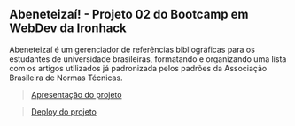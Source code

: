 ## Abeneteizaí! - Projeto 02 do Bootcamp em WebDev da Ironhack

Abeneteizaí é um gerenciador de referências bibliográficas para os estudantes de universidade brasileiras, formatando e organizando uma lista com os artigos utilizados já padronizada pelos padrões da Associação Brasileira de Normas Técnicas.

> [Apresentação do projeto](https://www.canva.com/design/DAE4t-gv1-Q/Vx3bnVd0tJ_rvTUASezcMA/view?utm_content=DAE4t-gv1-Q&utm_campaign=designshare&utm_medium=link&utm_source=sharebutton)

> [Deploy do projeto](https://abeneteizai.netlify.app/)


